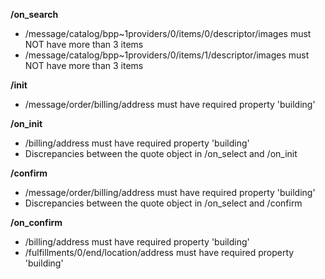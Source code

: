 **/on_search**
- /message/catalog/bpp~1providers/0/items/0/descriptor/images must NOT have more than 3 items
- /message/catalog/bpp~1providers/0/items/1/descriptor/images must NOT have more than 3 items

**/init**
- /message/order/billing/address must have required property 'building'


**/on_init**
- /billing/address must have required property 'building'
- Discrepancies between the quote object in /on_select and /on_init

**/confirm**
- /message/order/billing/address must have required property 'building'
- Discrepancies between the quote object in /on_select and /confirm

**/on_confirm**
- /billing/address must have required property 'building'
- /fulfillments/0/end/location/address must have required property 'building'




